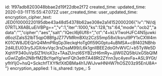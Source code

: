 id: 1f97adb8203048bbae2d19f22dbe2f72
created_time: 
updated_time: 2020-03-11T15:55:47.072Z
user_created_time: 
user_updated_time: 
encryption_cipher_text: JED010000220195dbe43a48d54378b62ae308e2a14152000206{"iv":"NI/dj07RTLX6ABLuEiVBPg==","v":1,"iter":1000,"ks":128,"ts":64,"mode":"ocb2","adata":"","cipher":"aes","salt":"IQecI6j6Uf8=","ct":"4+kLVTwoHJFC4N5juwkid6ozIZalsS2lbT5qpO8BfgJZ77VMRmBXlz2CzS5mp58xI/ksruI9PY1xCXW4mK01CW8JDEQ/rQ4MmPRqGp3IeckqHoTg0fl59G0ptu4uBMSA+cBf402NBhb2d4LEU03rySJGXrkvVqc3rsDsaM99/L6k1gnIIBEE2doGfvWVC/+b5TyWe5DXqhYP340uVpSlZ1H/oX3z+TAaZUnzI6SYB2zH6mRy+JjIW0ZQ5lbUxG5bQIMuGwIZg6n2N8rfM2BcYqeYg/wnFQh3ethTA48Rt2ZYnn3yc4yevFa+ASL9YGt/yfhYIjO+hsQ+SckchfTXYfkfXitDBMa4h1JWiJvwHNHW7hOSZ03z95EnU8A="}
encryption_applied: 1
is_shared: 
type_: 5